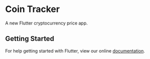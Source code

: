 # Coin Tracker

A new Flutter cryptocurrency price app.

## Getting Started

For help getting started with Flutter, view our online
[documentation](https://flutter.io/).

